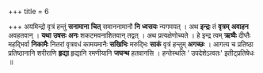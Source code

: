 +++
title = 6

+++
अयमिन्द्रो वृत्रं हन्तुं **सनामाना** **चित्** समाननामानौ **नि** **ध्वसयः** न्यगमयत् । अथ **इन्द्रः** तं **वृत्रम्** **अवाहन** अवहतवान् । **यथा** **उषसः** **अनः** शकटमवनाशितवान् तद्वत् । अथ प्रत्यक्षेणोच्यते । हे इन्द्र त्वम् **ऋष्वैः** दीप्तैः महद्भिर्वा **निकामैः** नितरां वृत्रवधं कामयमानैः **सखिभिः** मरुद्भिः **साकं** वृत्रं हन्तुम् **अगच्छः** । आगत्य च प्रतिष्ठा प्रतिष्ठानानि शरीराणि **हृद्या** हृद्यानि रमणीयानि **जघन्थ** हतवानसि । हन्तेस्थलि  ‘ उपदेशेऽत्वतः' इतीट्प्रतिषेधः ॥